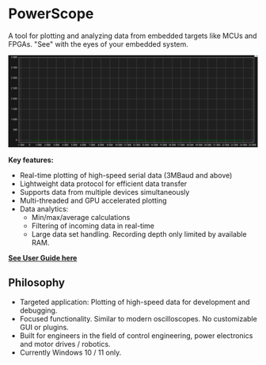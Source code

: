 # PowerScope
A tool for plotting and analyzing data from embedded targets like MCUs and FPGAs.
"See" with the eyes of your embedded system.

 ![Demo animation](demo.gif)

__Key features:__
- Real-time plotting of high-speed serial data (3MBaud and above)
- Lightweight data protocol for efficient data transfer
- Supports data from multiple devices simultaneously
- Multi-threaded and GPU accelerated plotting
- Data analytics:
  - Min/max/average calculations
  - Filtering of incoming data in real-time
  - Large data set handling. Recording depth only limited by available RAM.

[__See User Guide here__](UserGuide.md)

## Philosophy
- Targeted application: Plotting of high-speed data for development and debugging.
- Focused functionality. Similar to modern oscilloscopes. No customizable GUI or plugins.
- Built for engineers in the field of control engineering, power electronics and motor drives / robotics.
- Currently Windows 10 / 11 only. 

